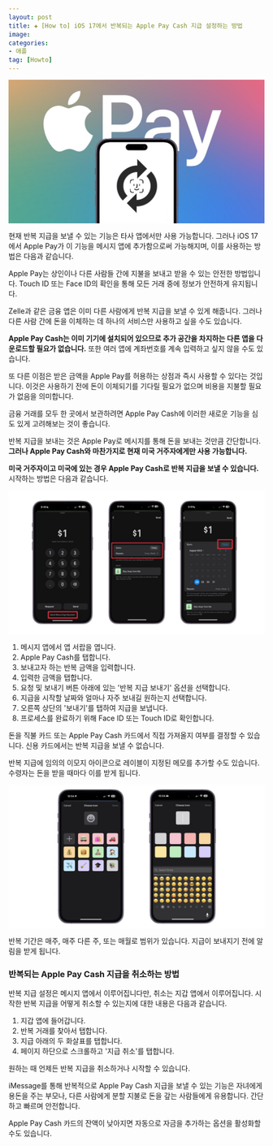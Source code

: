 ```yaml
---
layout: post  
title: ✚ [How to] iOS 17에서 반복되는 Apple Pay Cash 지급 설정하는 방법
image: 
categories:
- 애플
tag: [Howto]
---
```


<div class="markdown-image">
<img src="/assets/article_images/2023-09-05-apple-pay/1.jpg" alt="" align="middle"/> </div>

<p class="drop-korean">
현재 반복 지급을 보낼 수 있는 기능은 타사 앱에서만 사용 가능합니다. 그러나 iOS 17에서 Apple Pay가 이 기능을 메시지 앱에 추가함으로써 가능해지며, 이를 사용하는 방법은 다음과 같습니다.
</p>

Apple Pay는 상인이나 다른 사람들 간에 지불을 보내고 받을 수 있는 안전한 방법입니다. Touch ID 또는 Face ID의 확인을 통해 모든 거래 중에 정보가 안전하게 유지됩니다.

Zelle과 같은 금융 앱은 이미 다른 사람에게 반복 지급을 보낼 수 있게 해줍니다. 그러나 다른 사람 간에 돈을 이체하는 데 하나의 서비스만 사용하고 싶을 수도 있습니다.

**Apple Pay Cash는 이미 기기에 설치되어 있으므로 추가 공간을 차지하는 다른 앱을 다운로드할 필요가 없습니다.** 또한 여러 앱에 계좌번호를 계속 입력하고 싶지 않을 수도 있습니다.

또 다른 이점은 받은 금액을 Apple Pay를 허용하는 상점과 즉시 사용할 수 있다는 것입니다. 이것은 사용하기 전에 돈이 이체되기를 기다릴 필요가 없으며 비용을 지불할 필요가 없음을 의미합니다.

금융 거래를 모두 한 곳에서 보관하려면 Apple Pay Cash에 이러한 새로운 기능을 심도 있게 고려해보는 것이 좋습니다.

반복 지급을 보내는 것은 Apple Pay로 메시지를 통해 돈을 보내는 것만큼 간단합니다. **그러나 Apple Pay Cash와 마찬가지로 현재 미국 거주자에게만 사용 가능합니다.**

**미국 거주자이고 미국에 있는 경우 Apple Pay Cash로 반복 지급을 보낼 수 있습니다.** 시작하는 방법은 다음과 같습니다.

<div class="markdown-image">
<img src="/assets/article_images/2023-09-05-apple-pay/2.jpg" alt="" align="middle"/> </div>

1. 메시지 앱에서 앱 서랍을 엽니다.
2. Apple Pay Cash를 탭합니다.
3. 보내고자 하는 반복 금액을 입력합니다.
4. 입력한 금액을 탭합니다.
5. 요청 및 보내기 버튼 아래에 있는 '반복 지급 보내기' 옵션을 선택합니다.
6. 지급을 시작할 날짜와 얼마나 자주 보내길 원하는지 선택합니다.
7. 오른쪽 상단의 '보내기'를 탭하여 지급을 보냅니다.
8. 프로세스를 완료하기 위해 Face ID 또는 Touch ID로 확인합니다.

돈을 직불 카드 또는 Apple Pay Cash 카드에서 직접 가져올지 여부를 결정할 수 있습니다. 신용 카드에서는 반복 지급을 보낼 수 없습니다.

반복 지급에 임의의 이모지 아이콘으로 레이블이 지정된 메모를 추가할 수도 있습니다. 수령자는 돈을 받을 때마다 이를 받게 됩니다.

<div class="markdown-image">
<img src="/assets/article_images/2023-09-05-apple-pay/3.jpg" alt="" align="middle"/> </div>

반복 기간은 매주, 매주 다른 주, 또는 매월로 범위가 있습니다. 지급이 보내지기 전에 알림을 받게 됩니다.

### 반복되는 Apple Pay Cash 지급을 취소하는 방법
반복 지급 설정은 메시지 앱에서 이루어집니다만, 취소는 지갑 앱에서 이루어집니다. 시작한 반복 지급을 어떻게 취소할 수 있는지에 대한 내용은 다음과 같습니다.

1. 지갑 앱에 들어갑니다.
2. 반복 거래를 찾아서 탭합니다.
3. 지급 아래의 두 화살표를 탭합니다.
4. 페이지 하단으로 스크롤하고 '지급 취소'를 탭합니다.

원하는 때 언제든 반복 지급을 취소하거나 시작할 수 있습니다.

iMessage를 통해 반복적으로 Apple Pay Cash 지급을 보낼 수 있는 기능은 자녀에게 용돈을 주는 부모나, 다른 사람에게 분할 지불로 돈을 갚는 사람들에게 유용합니다. 간단하고 빠르며 안전합니다.

Apple Pay Cash 카드의 잔액이 낮아지면 자동으로 자금을 추가하는 옵션을 활성화할 수도 있습니다.